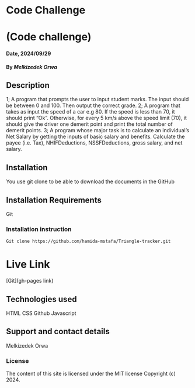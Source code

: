 # Code Challenge
# (Code challenge)

#### Date, 2024/09/29

#### By *Melkizedek Orwa*

## Description
1; A program that prompts the user to input student marks. The input should be between 0 and 100. Then output the correct grade.
2; A program that takes as input the speed of a car e.g 80. If the speed is less than 70, it should print “Ok”. Otherwise, for every 5 km/s above the speed limit (70), it should give the driver one demerit point and print the total number of demerit points.
3; A program whose major task is to calculate an individual’s Net Salary by getting the inputs of basic salary and benefits. Calculate the payee (i.e. Tax), NHIFDeductions, NSSFDeductions, gross salary, and net salary. 


## Installation
You use git clone to be able to download the documents in the GitHub

## Installation Requirements
Git

### Installation instruction
```
Git clone https://github.com/hamida-mstafa/Triangle-tracker.git

```

# Live Link
[Git](gh-pages link)

## Technologies used
HTML
CSS
Github
Javascript

## Support and contact details
Melkizedek Orwa

### License
The content of this site is licensed under the MIT license
Copyright (c) 2024.


